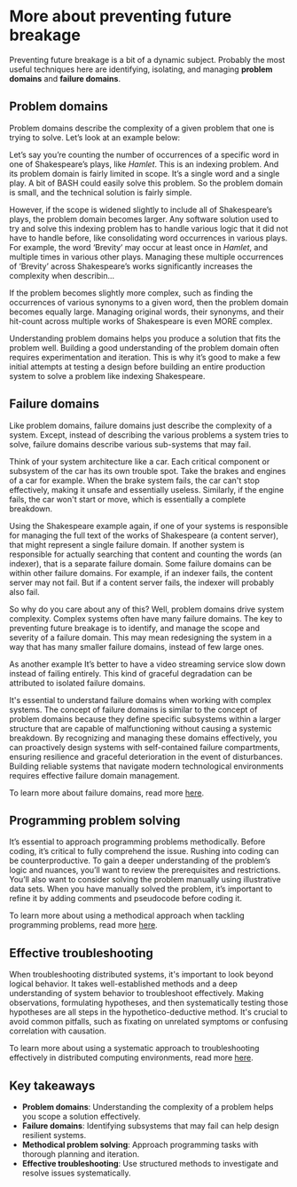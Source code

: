 
# More about preventing future breakage

Preventing future breakage is a bit of a dynamic subject. Probably the most useful techniques here are identifying, isolating, and managing **problem domains** and **failure domains**.

## Problem domains

Problem domains describe the complexity of a given problem that one is trying to solve. Let’s look at an example below:

Let’s say you’re counting the number of occurrences of a specific word in one of Shakespeare’s plays, like *Hamlet*. This is an indexing problem. And its problem domain is fairly limited in scope. It’s a single word and a single play. A bit of BASH could easily solve this problem. So the problem domain is small, and the technical solution is fairly simple.

However, if the scope is widened slightly to include all of Shakespeare’s plays, the problem domain becomes larger. Any software solution used to try and solve this indexing problem has to handle various logic that it did not have to handle before, like consolidating word occurrences in various plays. For example, the word ‘Brevity’ may occur at least once in *Hamlet*, and multiple times in various other plays. Managing these multiple occurrences of ‘Brevity’ across Shakespeare’s works significantly increases the complexity when describin...

If the problem becomes slightly more complex, such as finding the occurrences of various synonyms to a given word, then the problem domain becomes equally large. Managing original words, their synonyms, and their hit-count across multiple works of Shakespeare is even MORE complex.

Understanding problem domains helps you produce a solution that fits the problem well. Building a good understanding of the problem domain often requires experimentation and iteration. This is why it’s good to make a few initial attempts at testing a design before building an entire production system to solve a problem like indexing Shakespeare.

## Failure domains

Like problem domains, failure domains just describe the complexity of a system. Except, instead of describing the various problems a system tries to solve, failure domains describe various sub-systems that may fail. 

Think of your system architecture like a car. Each critical component or subsystem of the car has its own trouble spot. Take the brakes and engines of a car for example. When the brake system fails, the car can't stop effectively, making it unsafe and essentially useless. Similarly, if the engine fails, the car won't start or move, which is essentially a complete breakdown.

Using the Shakespeare example again, if one of your systems is responsible for managing the full text of the works of Shakespeare (a content server), that might represent a single failure domain. If another system is responsible for actually searching that content and counting the words (an indexer), that is a separate failure domain. Some failure domains can be within other failure domains. For example, if an indexer fails, the content server may not fail. But if a content server fails, the indexer will probably also fail.

So why do you care about any of this? Well, problem domains drive system complexity. Complex systems often have many failure domains. The key to preventing future breakage is to identify, and manage the scope and severity of a failure domain. This may mean redesigning the system in a way that has many smaller failure domains, instead of few large ones. 

As another example It’s better to have a video streaming service slow down instead of failing entirely. This kind of graceful degradation can be attributed to isolated failure domains.

It's essential to understand failure domains when working with complex systems. The concept of failure domains is similar to the concept of problem domains because they define specific subsystems within a larger structure that are capable of malfunctioning without causing a systemic breakdown. By recognizing and managing these domains effectively, you can proactively design systems with self-contained failure compartments, ensuring resilience and graceful deterioration in the event of disturbances. Building reliable systems that navigate modern technological environments requires effective failure domain management.

To learn more about failure domains, read more [here](https://deploy.equinix.com/blog/explaining-failure-domains-sre-lifeblood/). 

## Programming problem solving

It’s essential to approach programming problems methodically. Before coding, it’s critical to fully comprehend the issue. Rushing into coding can be counterproductive. To gain a deeper understanding of the problem’s logic and nuances, you’ll want to review the prerequisites and restrictions. You’ll also want to consider solving the problem manually using illustrative data sets. When you have manually solved the problem, it’s important to refine it by adding comments and pseudocode before coding it.

To learn more about using a methodical approach when tackling programming problems, read more [here](https://www.freecodecamp.org/news/how-to-solve-coding-problems/#:~:text=review%20them%20here%3A-,Step%201%3A%20understand%20the%20problem.,if%20it%20could%20be%20better.).

## Effective troubleshooting

When troubleshooting distributed systems, it's important to look beyond logical behavior. It takes well-established methods and a deep understanding of system behavior to troubleshoot effectively. Making observations, formulating hypotheses, and then systematically testing those hypotheses are all steps in the hypothetico-deductive method. It's crucial to avoid common pitfalls, such as fixating on unrelated symptoms or confusing correlation with causation.

To learn more about using a systematic approach to troubleshooting effectively in distributed computing environments, read more [here](https://sre.google/sre-book/effective-troubleshooting/).

## Key takeaways

- **Problem domains**: Understanding the complexity of a problem helps you scope a solution effectively.
- **Failure domains**: Identifying subsystems that may fail can help design resilient systems.
- **Methodical problem solving**: Approach programming tasks with thorough planning and iteration.
- **Effective troubleshooting**: Use structured methods to investigate and resolve issues systematically.
